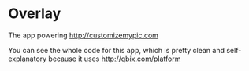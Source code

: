 # Overlay
The app powering http://customizemypic.com

You can see the whole code for this app, which is pretty clean and self-explanatory because it uses http://qbix.com/platform